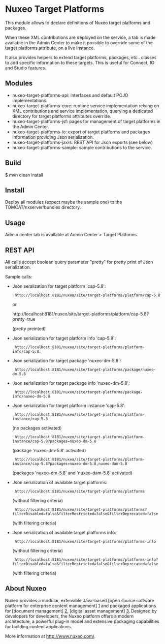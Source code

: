 # Nuxeo Target Platforms

This module allows to declare definitions of Nuxeo target platforms
and packages.

When these XML contributions are deployed on the service, a tab is
made available in the Admin Center to make it possible to override
some of the target platforms attribute, on a live instance.

It also provides helpers to extend target platforms, packages,
etc.. classes to add specific information to these targets. This is
useful for Connect, IO and Studio features.

## Modules

- nuxeo-target-platforms-api: interfaces and default POJO
  implementations.
- nuxeo-target-platforms-core: runtime service implementation relying
  on XML contributions and service implementation, querying a dedicated
  directory for target platforms attributes override.
- nuxeo-target-platforms-jsf: pages for management of target platforms
  in the Admin Center.
- nuxeo-target-platforms-io: export of target platforms and packages
  information providing Json serialization.
- nuxeo-target-platforms-jaxrs: REST API for Json exports (see below)
- nuxeo-target-platforms-sample: sample contributions to the service.

## Build

  $ mvn clean install

## Install

Deploy all modules (expect maybe the sample one) to the
TOMCAT/nxserver/bundles directory.

## Usage

Admin center tab is available at Admin Center > Target Platforms.

## REST API

All calls accept boolean query parameter "pretty" for pretty print of
Json serialization.

Sample calls:

- Json seralization for target platform 'cap-5.8':

       http://localhost:8181/nuxeo/site/target-platforms/platform/cap-5.8

  or

	http://localhost:8181/nuxeo/site/target-platforms/platform/cap-5.8?pretty=true

  (pretty preinted)

- Json serialization for target platform info 'cap-5.8':

       http://localhost:8181/nuxeo/site/target-platforms/platform-info/cap-5.8:

- Json serialization for target package 'nuxeo-dm-5.8':

       http://localhost:8181/nuxeo/site/target-platforms/package/nuxeo-dm-5.8

- Json serialization for target package info 'nuxeo-dm-5.8':

       http://localhost:8181/nuxeo/site/target-platforms/package-info/nuxeo-dm-5.8

- Json serialization for target platform instance 'cap-5.8':

       http://localhost:8181/nuxeo/site/target-platforms/platform-instance/cap-5.8

  (no packages activated)

       http://localhost:8181/nuxeo/site/target-platforms/platform-instance/cap-5.8?packages=nuxeo-dm-5.8

  (package 'nuxeo-dm-5.8' activated)

       http://localhost:8181/nuxeo/site/target-platforms/platform-instance/cap-5.8?packages=nuxeo-dm-5.8,nuxeo-dam-5.8

  (packages 'nuxeo-dm-5.8' and 'nuxeo-dam-5.8' activated)

- Json serialization of available target platforms:

       http://localhost:8181/nuxeo/site/target-platforms/platforms

   (without filtering criteria)

       http://localhost:8181/nuxeo/site/target-platforms/platforms?filterDisabled=false&filterRestricted=false&filterDeprecated=false

   (with filtering criteria)

- Json serialization of available target platforms info:

       http://localhost:8181/nuxeo/site/target-platforms/platforms-info

   (without filtering criteria)

       http://localhost:8181/nuxeo/site/target-platforms/platforms-info?filterDisabled=false&filterRestricted=false&filterDeprecated=false

   (with filtering criteria)

## About Nuxeo

Nuxeo provides a modular, extensible Java-based [open source software
platform for enterprise content management] [1] and packaged
applications for [document management] [2], [digital asset management]
[3]. Designed by developers for developers, the Nuxeo platform offers
a modern architecture, a powerful plug-in model and extensive
packaging capabilities for building content applications.

[1]: http://www.nuxeo.com/en/products/ep
[2]: http://www.nuxeo.com/en/products/document-management
[3]: http://www.nuxeo.com/en/products/dam

More information at <http://www.nuxeo.com/>.